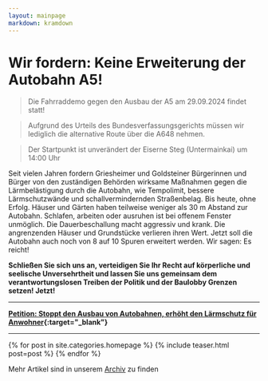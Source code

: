 ```yaml
---
layout: mainpage
markdown: kramdown
---
```

# Wir fordern: Keine Erweiterung der Autobahn A5!

> Die Fahrraddemo gegen den Ausbau der A5 am 29.09.2024 findet statt!

> Aufgrund des Urteils des Bundesverfassungsgerichts müssen wir lediglich die alternative Route über die A648 nehmen.

> Der Startpunkt ist unverändert der Eiserne Steg (Untermainkai) um 14:00 Uhr

Seit vielen Jahren fordern Griesheimer und Goldsteiner Bürgerinnen und Bürger von den zuständigen Behörden wirksame Maßnahmen gegen die Lärmbelästigung durch die Autobahn, wie Tempolimit, bessere Lärmschutzwände und schallvermindernden Straßenbelag. Bis heute, ohne Erfolg.
Häuser und Gärten haben teilweise weniger als 30 m Abstand zur Autobahn. Schlafen, arbeiten oder ausruhen ist bei offenem Fenster unmöglich. Die Dauerbeschallung macht aggressiv und krank. Die angrenzenden Häuser und Grundstücke verlieren ihren Wert. Jetzt soll die Autobahn auch noch von 8 auf 10 Spuren erweitert werden. Wir sagen: Es reicht!

**Schließen Sie sich uns an, verteidigen Sie Ihr Recht auf körperliche und seelische Unversehrtheit und lassen Sie uns gemeinsam dem verantwortungslosen Treiben der Politik und der Baulobby Grenzen setzen! Jetzt!**

---
**[Petition: Stoppt den Ausbau von Autobahnen, erhöht den Lärmschutz für Anwohner](https://www.change.org/p/stoppt-den-ausbau-von-autobahnen-erhöht-den-lärmschutz-für-anwohner){:target="_blank"}**

---

<!-- <div class="posts" style="grid-template-columns: 1fr 1fr;">
  <img src="/assets/img/2023-11-25-Kaweh-Mansoori-2.png" alt="Kaweh Mansoori: &quot;Beschleunigter Ausbau der A5 gestoppt&quot;">
  <img src="/assets/img/2023-11-25-Kaweh-Mansoori.png" alt="Kaweh Mansoori: &quot;Die Pläne für den 10spurigen Ausbau der A5 sind völlig aus er Zeit gefallen&quot;">
</div> -->

<div class="posts">
{% for post in site.categories.homepage %}
  {% include teaser.html post=post %}
{% endfor %}
</div>

<p>
  Mehr Artikel sind in unserem <span><a href="/archiv.html">Archiv</a> zu finden</span>
</p>
